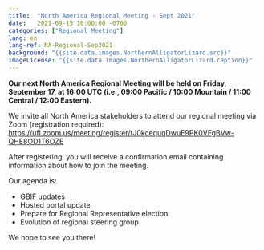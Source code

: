 ```yaml
---
title:  "North America Regional Meeting - Sept 2021"
date:   2021-09-15 10:00:00 -0700
categories: ["Regional Meeting"]
lang: en
lang-ref: NA-Regional-Sep2021
background: "{{site.data.images.NorthernAlligatorLizard.src}}"
imageLicense: "{{site.data.images.NorthernAlligatorLizard.caption}}"
---
```


**Our next North America Regional Meeting will be held on Friday, September 17, at 16:00 UTC (i.e., 09:00 Pacific / 10:00 Mountain / 11:00 Central / 12:00 Eastern).**

We invite all North America stakeholders to attend our regional meeting via Zoom (registration required): https://ufl.zoom.us/meeting/register/tJ0kcequqDwuE9PK0VFgBVw-QHE8OD1T6OZE 

After registering, you will receive a confirmation email containing information about how to join the meeting.

Our agenda is:
- GBIF updates
- Hosted portal update
- Prepare for Regional Representative election
- Evolution of regional steering group

We hope to see you there!
